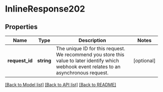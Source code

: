 # InlineResponse202

## Properties
Name | Type | Description | Notes
------------ | ------------- | ------------- | -------------
**request_id** | **string** | The unique ID for this request. We recommend you store this value to later identify which webhook event relates to an asynchronous request. | [optional] 

[[Back to Model list]](../../README.md#documentation-for-models) [[Back to API list]](../../README.md#documentation-for-api-endpoints) [[Back to README]](../../README.md)

